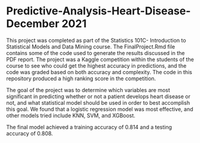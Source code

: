 # Predictive-Analysis-Heart-Disease- December 2021

This project was completed as part of the Statistics 101C- Introduction to Statistical Models and Data Mining course. The FinalProject.Rmd file contains some of the code used to generate the results discussed in the PDF report. The project was a Kaggle competition within the students of the course to see who could get the highest accuracy in predictions, and the code was graded based on both accuracy and complexity. The code in this repository produced a high ranking score in the competition.

The goal of the project was to determine which variables are most significant in predicting whether or not a patient develops heart disease or not, and what statistical model should be used in order to best accomplish this goal. We found that a logistic regression model was most effective, and other models tried include KNN, SVM, and XGBoost.

The final model achieved a training accuracy of 0.814 and a testing accuracy of 0.808.
